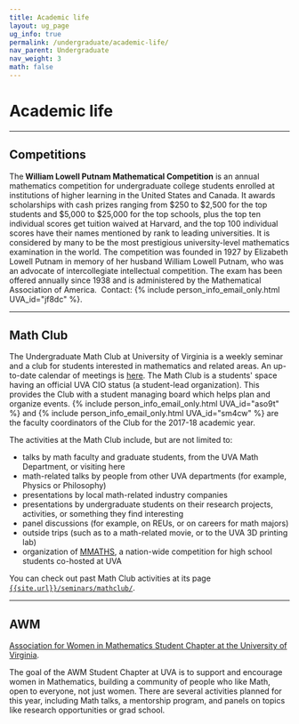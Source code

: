 ```yaml
---
title: Academic life
layout: ug_page
ug_info: true
permalink: /undergraduate/academic-life/
nav_parent: Undergraduate
nav_weight: 3
math: false
---
```

<h1 class="mb-3"> Academic life </h1>

---

<h2 class="bodoni-h2">Competitions</h2>

<p>The<strong> William Lowell Putnam Mathematical Competition</strong> is an annual mathematics competition for undergraduate college students enrolled at institutions of higher learning in the United States and Canada. It awards scholarships with cash prizes ranging from $250 to $2,500 for the top students and $5,000 to $25,000 for the top schools, plus the top ten individual scores get tuition waived at Harvard, and the top 100 individual scores have their names mentioned by rank to leading universities. It is considered by many to be the most prestigious university-level mathematics examination in the world. The competition was founded in 1927 by Elizabeth Lowell Putnam in memory of her husband William Lowell Putnam, who was an advocate of intercollegiate intellectual competition. The exam has been offered annually since 1938 and is administered by the Mathematical Association of America.&nbsp; Contact: {% include person_info_email_only.html UVA_id="jf8dc" %}.</p>

---

<h2 class="bodoni-h2">Math Club</h2>

The Undergraduate Math Club at University of Virginia is a weekly seminar and a club for students interested in mathematics and related areas. An up-to-date calendar of meetings is [here]({{site.url}}/seminars/mathclub/). The Math Club is a students' space having an official UVA CIO status (a student-lead organization). This provides the Club with a student managing board which helps plan and organize events. {% include person_info_email_only.html UVA_id="aso9t" %} and {% include person_info_email_only.html UVA_id="sm4cw" %} are the faculty coordinators of the Club for the 2017-18 academic year.

The activities at the Math Club include, but are not limited to:

- talks by math faculty and graduate students, from the UVA Math Department, or visiting here
- math-related talks by people from other UVA departments (for example, Physics or Philosophy)
- presentations by local math-related industry companies
- presentations by undergraduate students on their research projects, activities, or something they find interesting
- panel discussions (for example, on REUs, or on careers for math majors)
- outside trips (such as to a math-related movie, or to the UVA 3D printing lab)
- organization of [MMATHS](http://www.mmaths.org/), a nation-wide competition for high school students co-hosted at UVA

You can check out past Math Club activities at its page [`{{site.url}}/seminars/mathclub/`]({{site.url}}/seminars/mathclub/).


---

<h2 class="bodoni-h2">AWM</h2>

[Association for Women in Mathematics Student Chapter at the University of Virginia]({{site.url}}/awm/).

The goal of the AWM Student Chapter at UVA is to support and encourage women in Mathematics, building a community of people who like Math, open to everyone, not just women. There are several activities planned for this year, including Math talks, a mentorship program, and panels on topics like research opportunities or grad school.
